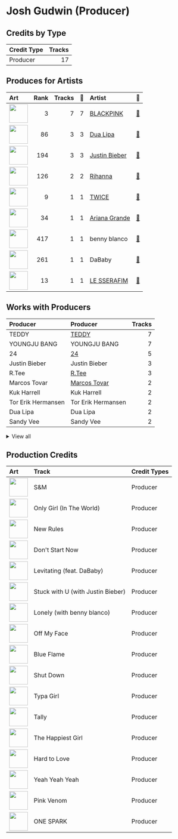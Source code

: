 # Josh Gudwin (Producer)

## Credits by Type

| Credit Type | Tracks |
|:---|---:|
| Producer | 17 |

## Produces for Artists

| Art | Rank | Tracks | 💚 | Artist | 🔗 |
|:---|---:|---:|---:|:---|:---|
| <img src="https://i.scdn.co/image/ab6761610000e5ebc9690bc711d04b3d4fd4b87c" alt="" width="50" /> | 3 | 7 | 7 | [BLACKPINK](../../artists/blackpink/overview.md) | [🔗](https://open.spotify.com/artist/41MozSoPIsD1dJM0CLPjZF) |
| <img src="https://i.scdn.co/image/ab6761610000e5eb0c68f6c95232e716f0abee8d" alt="" width="50" /> | 86 | 3 | 3 | [Dua Lipa](../../artists/dua_lipa/overview.md) | [🔗](https://open.spotify.com/artist/6M2wZ9GZgrQXHCFfjv46we) |
| <img src="https://i.scdn.co/image/ab6761610000e5eb8ae7f2aaa9817a704a87ea36" alt="" width="50" /> | 194 | 3 | 3 | [Justin Bieber](../../artists/justin_bieber/overview.md) | [🔗](https://open.spotify.com/artist/1uNFoZAHBGtllmzznpCI3s) |
| <img src="https://i.scdn.co/image/ab6761610000e5eb99e4fca7c0b7cb166d915789" alt="" width="50" /> | 126 | 2 | 2 | [Rihanna](../../artists/rihanna/overview.md) | [🔗](https://open.spotify.com/artist/5pKCCKE2ajJHZ9KAiaK11H) |
| <img src="https://i.scdn.co/image/ab6761610000e5eb0c6952f39ba680489149a54c" alt="" width="50" /> | 9 | 1 | 1 | [TWICE](../../artists/twice/overview.md) | [🔗](https://open.spotify.com/artist/7n2Ycct7Beij7Dj7meI4X0) |
| <img src="https://i.scdn.co/image/ab6761610000e5eb40b5c07ab77b6b1a9075fdc0" alt="" width="50" /> | 34 | 1 | 1 | [Ariana Grande](../../artists/ariana_grande/overview.md) | [🔗](https://open.spotify.com/artist/66CXWjxzNUsdJxJ2JdwvnR) |
| <img src="https://i.scdn.co/image/ab6761610000e5eb860c37890942e05e58c19372" alt="" width="50" /> | 417 | 1 | 1 | benny blanco | [🔗](https://open.spotify.com/artist/5CiGnKThu5ctn9pBxv7DGa) |
| <img src="https://i.scdn.co/image/ab6761610000e5eb0da5cd9354d458143258879a" alt="" width="50" /> | 261 | 1 | 1 | DaBaby | [🔗](https://open.spotify.com/artist/4r63FhuTkUYltbVAg5TQnk) |
| <img src="https://i.scdn.co/image/ab6761610000e5eb73f96bdf146d008680149954" alt="" width="50" /> | 13 | 1 | 1 | [LE SSERAFIM](../../artists/le_sserafim/overview.md) | [🔗](https://open.spotify.com/artist/4SpbR6yFEvexJuaBpgAU5p) |

## Works with Producers

| Producer | Producer | Tracks |
|:---|:---|---:|
| TEDDY | [TEDDY](../teddy/overview.md) | 7 |
| YOUNGJU BANG | YOUNGJU BANG | 7 |
| 24 | [24](../24/overview.md) | 5 |
| Justin Bieber | Justin Bieber | 3 |
| R.Tee | [R.Tee](../r_tee/overview.md) | 3 |
| Marcos Tovar | [Marcos Tovar](../marcos_tovar/overview.md) | 2 |
| Kuk Harrell | Kuk Harrell | 2 |
| Tor Erik Hermansen | Tor Erik Hermansen | 2 |
| Dua Lipa | Dua Lipa | 2 |
| Sandy Vee | Sandy Vee | 2 |


<details>
<summary>View all</summary>

| Producer | Producer | Tracks |
|:---|:---|---:|
| Caroline Ailin | Caroline Ailin | 2 |
| Ian Kirkpatrick | Ian Kirkpatrick | 2 |
| IDO | IDO | 2 |
| Miles Walker | Miles Walker | 2 |
| Sandy Wilhelm | Sandy Wilhelm | 2 |
| Stargate | Stargate | 2 |
| Mikkel Storleer Eriksen | [Mikkel Storleer Eriksen](../mikkel_storleer_eriksen/overview.md) | 2 |
| Freddy Wexler | Freddy Wexler | 2 |
| Danny Chung | Danny Chung | 2 |
| Emily Warren | Emily Warren | 2 |
| Phil Tan | [Phil Tan](../phil_tan/overview.md) | 2 |
| Gian Stone | Gian Stone | 1 |
| KUSH | KUSH | 1 |
| 임찬미 | 임찬미 (Kim, Chan-mi) | 1 |
| Ariana Grande | [Ariana Grande](../ariana_grande/overview.md) | 1 |
| Lionel Crasta | Lionel Crasta | 1 |
| 전부연 | 전부연 (Jeon, Bu-yeon) | 1 |
| Stephen Kozmeniuk | Stephen Kozmeniuk | 1 |
| Devin Nakao | Devin Nakao | 1 |
| David Phelan | David Phelan | 1 |
| JISOO | JISOO | 1 |
| Lorna Blackwood | Lorna Blackwood | 1 |
| Max Wolfgang | Max Wolfgang | 1 |
| Clarence Coffee Jr. | Clarence Coffee Jr. | 1 |
| Bekuh BOOM | [Bekuh BOOM](../bekuh_boom/overview.md) | 1 |
| Vince | Vince | 1 |
| Crystal Nicole | Crystal Nicole | 1 |
| HUH YUNJIN | HUH YUNJIN | 1 |
| Tia Scola | Tia Scola | 1 |
| Caroline Gerd Gustavsson | Caroline Gerd Gustavsson | 1 |
| 이우현 | 이우현 (Lee, Woo-hyun) | 1 |
| Alex Oriet | Alex Oriet | 1 |
| 13 | 13 | 1 |
| 김채원 | 김채원 (Kim, Chae-won) | 1 |
| Dominsuk | Dominsuk | 1 |
| Veronika Bozeman | Veronika Bozeman | 1 |
| 심은지 | [심은지 (Sim, Eunjee)](../심은지_(sim,_eunjee)/overview.md) | 1 |
| Kyler Niko | Kyler Niko | 1 |
| Willy Moon | Willy Moon | 1 |
| 서은일 | 서은일 (Seo, Eun-il) | 1 |
| SCORE | [SCORE](../score/overview.md) | 1 |
| Matt Snell | Matt Snell | 1 |
| DaBaby | DaBaby | 1 |
| 황민희 | 황민희 (Hwang, Min-hee) | 1 |
| Paulina Cerrilla | Paulina Cerrilla | 1 |
| 구혜진 | [구혜진 (Gu, Hye-jin)](../구혜진_(gu,_hye-jin)/overview.md) | 1 |
| Whitney Phillips | Whitney Phillips | 1 |
| Ronnie Icon | Ronnie Icon | 1 |
| Paro | Paro | 1 |
| 김인형 | 김인형 (Kim, In Hyung) | 1 |
| earattack | [earattack](../earattack/overview.md) | 1 |
| Skyler Stonestreet | Skyler Stonestreet | 1 |
| Drew Jurecka | Drew Jurecka | 1 |
| 이연수 | 이연수 (Lee, Yeon-soo) | 1 |
| 김병석 | [김병석 (Kim, Byung-seok)](../김병석_(kim,_byung-seok)/overview.md) | 1 |
| Bianca Atterberry | Bianca Atterberry | 1 |
| Scooter Braun | Scooter Braun | 1 |
| Teddy Sinclair | Teddy Sinclair | 1 |
| NOHC | NOHC | 1 |
| FINNEAS | [FINNEAS](../finneas/overview.md) | 1 |
| Sarah Hudson | Sarah Hudson | 1 |
| Ester Dean | Ester Dean | 1 |
| Melanie Joy Fontana | Melanie Joy Fontana | 1 |
| danke | [danke](../danke/overview.md) | 1 |
| Rafael Fadul | Rafael Fadul | 1 |
| Billy Hickey | Billy Hickey | 1 |
| Daniel James | Daniel James | 1 |
| ROSÉ | ROSÉ (ROSÉ) | 1 |
| Nat Dunn | Nat Dunn | 1 |
| Jonna Hall | Jonna Hall | 1 |
| VVN | VVN | 1 |
| 양가영 | 양가영 (Yang, Gayoung) | 1 |
| Jason Evigan | Jason Evigan | 1 |
| Dreamlab | Dreamlab | 1 |
| Leah Haywood | Leah Haywood | 1 |
| Stuart David Price | Stuart David Price | 1 |
| KayOne | KayOne | 1 |
| Chris "Tek" O'Ryan | Chris "Tek" O'Ryan | 1 |
| Soraya LaPread | Soraya LaPread | 1 |
| Cameron Gower Poole | Cameron Gower Poole | 1 |
| benny blanco | [benny blanco](../benny_blanco/overview.md) | 1 |
| Jake Torrey | Jake Torrey | 1 |
| Brian Lee | Brian Lee | 1 |

</details>


## Production Credits

| Art | Track | Credit Types |
|:---|:---|:---|
| <img src="https://i.scdn.co/image/ab67616d0000b273aa16162c83c19d587a3bfa45" alt="" width="50" /> | S&M | Producer |
| <img src="https://i.scdn.co/image/ab67616d0000b273aa16162c83c19d587a3bfa45" alt="" width="50" /> | Only Girl (In The World) | Producer |
| <img src="https://i.scdn.co/image/ab67616d0000b273ae395b47b186c2bc8c458e0f" alt="" width="50" /> | New Rules | Producer |
| <img src="https://i.scdn.co/image/ab67616d0000b2732172b607853fa89cefa2beb4" alt="" width="50" /> | Don't Start Now | Producer |
| <img src="https://i.scdn.co/image/ab67616d0000b2732172b607853fa89cefa2beb4" alt="" width="50" /> | Levitating (feat. DaBaby) | Producer |
| <img src="https://i.scdn.co/image/ab67616d0000b2732babb9dbd8f5146112f1bf86" alt="" width="50" /> | Stuck with U (with Justin Bieber) | Producer |
| <img src="https://i.scdn.co/image/ab67616d0000b27383b22beb73e2014b20159685" alt="" width="50" /> | Lonely (with benny blanco) | Producer |
| <img src="https://i.scdn.co/image/ab67616d0000b273e6f407c7f3a0ec98845e4431" alt="" width="50" /> | Off My Face | Producer |
| <img src="https://i.scdn.co/image/ab67616d0000b2739030184114911536d5f77555" alt="" width="50" /> | Blue Flame | Producer |
| <img src="https://i.scdn.co/image/ab67616d0000b2734aeaaeeb0755f1d8a8b51738" alt="" width="50" /> | Shut Down | Producer |
| <img src="https://i.scdn.co/image/ab67616d0000b2734aeaaeeb0755f1d8a8b51738" alt="" width="50" /> | Typa Girl | Producer |
| <img src="https://i.scdn.co/image/ab67616d0000b2734aeaaeeb0755f1d8a8b51738" alt="" width="50" /> | Tally | Producer |
| <img src="https://i.scdn.co/image/ab67616d0000b2734aeaaeeb0755f1d8a8b51738" alt="" width="50" /> | The Happiest Girl | Producer |
| <img src="https://i.scdn.co/image/ab67616d0000b2734aeaaeeb0755f1d8a8b51738" alt="" width="50" /> | Hard to Love | Producer |
| <img src="https://i.scdn.co/image/ab67616d0000b2734aeaaeeb0755f1d8a8b51738" alt="" width="50" /> | Yeah Yeah Yeah | Producer |
| <img src="https://i.scdn.co/image/ab67616d0000b2734aeaaeeb0755f1d8a8b51738" alt="" width="50" /> | Pink Venom | Producer |
| <img src="https://i.scdn.co/image/ab67616d0000b273bd8c739ce7e59ae9414c7a26" alt="" width="50" /> | ONE SPARK | Producer |